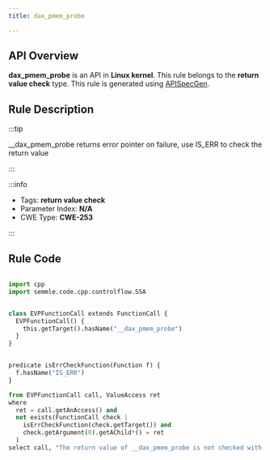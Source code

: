 ```yaml
---
title: dax_pmem_probe

---
```



## API Overview
**dax_pmem_probe** is an API in **Linux kernel**. This rule belongs to the **return value check** type. This rule is generated using [APISpecGen](../../tools/APISpecGen).
## Rule Description

:::tip

__dax_pmem_probe returns error pointer on failure, use IS_ERR to check the return value

:::

:::info

- Tags: **return value check**
- Parameter Index: **N/A**
- CWE Type: **CWE-253**

:::

## Rule Code
```python

import cpp
import semmle.code.cpp.controlflow.SSA


class EVPFunctionCall extends FunctionCall {
  EVPFunctionCall() {
    this.getTarget().hasName("__dax_pmem_probe")
  }
}


predicate isErrCheckFunction(Function f) {
  f.hasName("IS_ERR") 
}

from EVPFunctionCall call, ValueAccess ret
where
  ret = call.getAnAccess() and
  not exists(FunctionCall check |
    isErrCheckFunction(check.getTarget()) and
    check.getArgument(0).getAChild*() = ret
  )
select call, "The return value of __dax_pmem_probe is not checked with IS_ERR."
    
```
